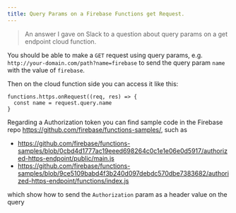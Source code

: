 ```yaml
---
title: Query Params on a Firebase Functions get Request.
---
```


> An answer I gave on Slack to a question about query params on a get endpoint cloud function.

You should be able to make a `GET` request using query params, e.g. `http://your-domain.com/path?name=firebase` to send the query param `name` with the value of `firebase`.

Then on the cloud function side you can access it like this:

```
functions.https.onRequest((req, res) => {
  const name = request.query.name
}
```

Regarding a Authorization token you can find sample code in the Firebase repo https://github.com/firebase/functions-samples/, such as

- https://github.com/firebase/functions-samples/blob/0cbd4d1777ac19eeed698264c0c1e1e06e0d5917/authorized-https-endpoint/public/main.js
- https://github.com/firebase/functions-samples/blob/9ce5109babd4f3b240d097debdc570dbe7383682/authorized-https-endpoint/functions/index.js

which show how to send the `Authorization` param as a header value on the query
